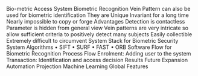 Bio-metric Access
System
Biometric Recognition
Vein Pattern can also be used for biometric identification
They are Unique
Invariant for a long time
Nearly impossible to copy or forge
Advantages
Detection is contactless
Parameter is hidden from general view
Vein patterns are very intricate so allow sufficient criteria to positively
detect many subjects
Easily collectible
Extremely difficult to circumvent
System Stack for Biometric Security System
Algorithms
• SIFT
• SURF
• FAST
• ORB
Software Flow for Biometric Recognition
Process Flow
Enrolment: Adding user to the system
Transaction: Identification and access decision
Results
Future Expansion
Automation
Projection
Machine Learning
Global Features
